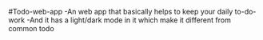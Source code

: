 #Todo-web-app
-An web app that basically helps to keep your daily to-do-work
-And it has a light/dark mode in it which make it different from common todo
